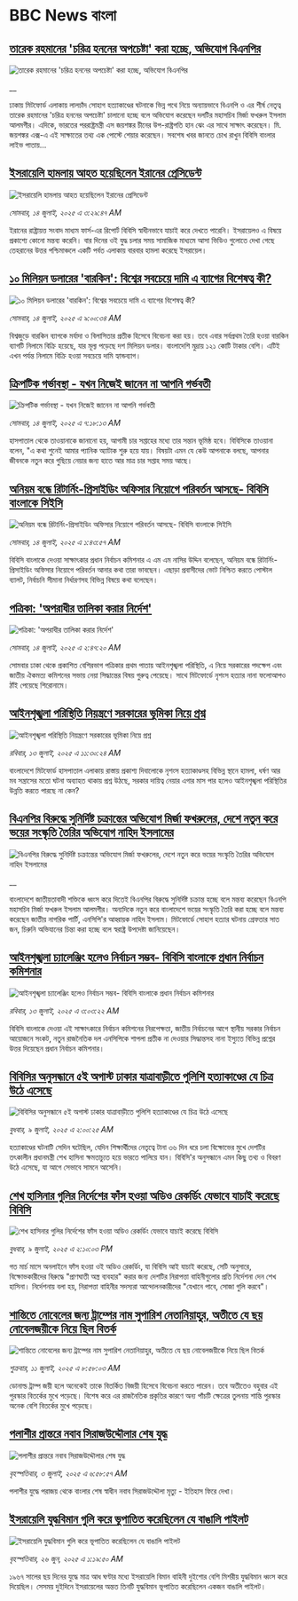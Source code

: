 # BBC News বাংলা## [তারেক রহমানের 'চরিত্র হননের অপচেষ্টা' করা হচ্ছে, অভিযোগ বিএনপির](https://www.bbc.co.uk/bengali/live/crmvpnwn78mt?at_campaign=githubrss)![তারেক রহমানের 'চরিত্র হননের অপচেষ্টা' করা হচ্ছে, অভিযোগ বিএনপির](https://ichef.bbci.co.uk/ace/standard/240/cpsprodpb/bd3e/live/354fdf40-6081-11f0-960d-e9f1088a89fe.jpg)__ঢাকায় মিটফোর্ড এলাকায় লালচাঁদ সোহাগ হত্যাকাণ্ডের ঘটনাকে ভিন্ন পথে নিয়ে অন্যায়ভাবে বিএনপি ও এর শীর্ষ নেতৃত্ব তারেক রহমানের 'চরিত্র হননের অপচেষ্টা' চালানো হচ্ছে বলে অভিযোগ করেছেন দলটির মহাসচিব মির্জা ফখরুল ইসলাম আলমগীর।  এদিকে,  ভারতের পররাষ্ট্রমন্ত্রী এস জয়শঙ্কর চীনের উপ-রাষ্ট্রপতি হান ঝেং এর সাথে সাক্ষাৎ করেছেন। মি. জয়শঙ্কর এক্স-এ  এই সাক্ষাতের তথ্য এক পোস্টে শেয়ার করেছেন।  সবশেষ খবর জানতে চোখ রাখুন বিবিসি বাংলার লাইভ পাতায়...## [ইসরায়েলি হামলায় আহত হয়েছিলেন ইরানের প্রেসিডেন্ট](https://www.bbc.com/bengali/articles/c78nq964v9yo?at_campaign=githubrss)![ইসরায়েলি হামলায় আহত হয়েছিলেন ইরানের প্রেসিডেন্ট](https://ichef.bbci.co.uk/ace/ws/240/cpsprodpb/3cfc/live/713a2bd0-6060-11f0-960d-e9f1088a89fe.jpg)_সোমবার, ১৪ জুলাই, ২০২৫ এ ৩:২৯:৪৭ AM_ইরানের রাষ্ট্রায়ত্ত সংবাদ মাধ্যম  ফার্স-এর রিপোর্ট বিবিসি স্বাধীনভাবে যাচাই করে দেখতে পারেনি। ইসরায়েলও এ বিষয়ে প্রকাশ্যে কোনো মন্তব্য করেনি। বার দিনের ওই যুদ্ধ চলার সময় সামাজিক মাধ্যমে আসা ভিডিও গুলোতে দেখা গেছে তেহরানের উত্তর পশ্চিমাঞ্চলে একটি পর্বত এলাকায় বারবার হামলা করেছে ইসরায়েল।## [১০ মিলিয়ন ডলারের 'বারকিন': বিশ্বের সবচেয়ে দামি এ ব্যাগের বিশেষত্ব কী? ](https://www.bbc.com/bengali/articles/cx2leqgv8kxo?at_campaign=githubrss)![১০ মিলিয়ন ডলারের 'বারকিন': বিশ্বের সবচেয়ে দামি এ ব্যাগের বিশেষত্ব কী? ](https://ichef.bbci.co.uk/ace/ws/240/cpsprodpb/621a/live/7193a180-5f23-11f0-a40e-a1af2950b220.jpg)_সোমবার, ১৪ জুলাই, ২০২৫ এ ৯:০০:৩৪ AM_বিশ্বজুড়ে বারকিন ব্যাগকে মর্যাদা ও বিলাসিতার প্রতীক হিসেবে বিবেচনা করা হয়। তবে এবার সর্বপ্রথম তৈরি হওয়া বারকিন ব্যাগটি নিলামে বিক্রি হয়েছে, যার মূল্য পড়েছে দশ মিলিয়ন ডলার। বাংলাদেশি মুদ্রায় ১২১ কোটি টাকার বেশি। এটিই এখন পর্যন্ত নিলামে বিক্রি হওয়া সবচেয়ে দামি হ্যান্ডব্যাগ।## [ক্রিপটিক গর্ভাবস্থা - যখন নিজেই জানেন না আপনি গর্ভবতী](https://www.bbc.com/bengali/articles/cldyelv7ygqo?at_campaign=githubrss)![ক্রিপটিক গর্ভাবস্থা - যখন নিজেই জানেন না আপনি গর্ভবতী](https://ichef.bbci.co.uk/ace/ws/240/cpsprodpb/6ec7/live/40d0a300-39df-11ef-bbe0-29f79e992ddd.jpg)_সোমবার, ১৪ জুলাই, ২০২৫ এ ৭:১৮:১৩ AM_হাসপাতাল থেকে তাওয়ানাকে জানানো হয়, আগামী চার সপ্তাহের মধ্যে তার সন্তান ভূমিষ্ঠ হবে। বিবিসিকে তাওয়ানা বলেন, "এ কথা শুনেই আমার প্যানিক অ্যাটাক শুরু হয়ে যায়। বিষয়টা এমন যে কেউ আপনাকে বলছে, আপনার জীবনকে নতুন করে গুছিয়ে নেয়ার জন্য হাতে আর মাত্র চার সপ্তাহ সময় আছে।## [অনিয়ম বন্ধে রিটার্নিং-প্রিসাইডিং অফিসার নিয়োগে পরিবর্তন আসছে- বিবিসি বাংলাকে সিইসি ](https://www.bbc.com/bengali/articles/ckg3w9xdjl2o?at_campaign=githubrss)![অনিয়ম বন্ধে রিটার্নিং-প্রিসাইডিং অফিসার নিয়োগে পরিবর্তন আসছে- বিবিসি বাংলাকে সিইসি ](https://ichef.bbci.co.uk/ace/ws/240/cpsprodpb/5606/live/5b68ba00-5ffd-11f0-960d-e9f1088a89fe.jpg)_সোমবার, ১৪ জুলাই, ২০২৫ এ ১:৪৩:৫৭ AM_বিবিসি বাংলাকে দেওয়া সাক্ষাৎকার প্রধান নির্বাচন কমিশনার এ এম এম নাসির উদ্দিন বলেছেন, অনিয়ম বন্ধে রিটার্নিং-প্রিসাইডিং অফিসার নিয়োগে পরিবর্তন আনার কথা তারা ভাবছেন। এছাড়া প্রবাসীদের ভোট নিশ্চিত করতে পোস্টাল ব্যালট, নির্বাচনি সীমানা নির্ধারণসহ বিভিন্ন বিষয়ে কথা বলেছেন।## [পত্রিকা: 'অপরাধীর তালিকা করার নির্দেশ'](https://www.bbc.com/bengali/articles/clympn7gve1o?at_campaign=githubrss)![পত্রিকা: 'অপরাধীর তালিকা করার নির্দেশ'](https://ichef.bbci.co.uk/ace/ws/240/cpsprodpb/8b0f/live/f0329240-6058-11f0-afbe-871aca64e3ec.jpg)_সোমবার, ১৪ জুলাই, ২০২৫ এ ২:৪৭:২০ AM_সোমবার ঢাকা থেকে প্রকাশিত বেশিরভাগ পত্রিকার প্রথম পাতায় আইনশৃঙ্খলা পরিস্থিতি, এ  নিয়ে সরকারের পদক্ষেপ এবং জাতীয় ঐকমত্য কমিশনের সভায় নেয়া সিদ্ধান্তের বিষয় গুরুত্ব পেয়েছে। সাথে মিটফোর্ডে নৃশংস হত্যার নানা ফলোআপও ঠাঁই পেয়েছে শিরোনামে।## [ আইনশৃঙ্খলা পরিস্থিতি নিয়ন্ত্রণে সরকারের ভূমিকা নিয়ে প্রশ্ন](https://www.bbc.com/bengali/articles/c628556zl79o?at_campaign=githubrss)![ আইনশৃঙ্খলা পরিস্থিতি নিয়ন্ত্রণে সরকারের ভূমিকা নিয়ে প্রশ্ন](https://ichef.bbci.co.uk/ace/ws/240/cpsprodpb/1521/live/515fb3d0-5fd3-11f0-960d-e9f1088a89fe.jpg)_রবিবার, ১৩ জুলাই, ২০২৫ এ ১১:৩০:২৪ AM_বাংলাদেশে মিটফোর্ড হাসপাতাল এলাকায় রাস্তায় প্রকাশ্য দিবালোকে নৃশংস হত্যাকাণ্ডসহ বিভিন্ন স্থানে হামলা, ধর্ষণ আর মব সন্ত্রাসের মতো ঘটনা অব্যাহত থাকায় প্রশ্ন উঠছে, সরকার দায়িত্ব নেয়ার এগার মাস পার হলেও আইনশৃঙ্খলা পরিস্থিতির উন্নতি করতে পারছে না কেন?## [বিএনপির বিরুদ্ধে সুনির্দিষ্ট  চক্রান্তের অভিযোগ মির্জা ফখরুলের, দেশে নতুন করে ভয়ের সংস্কৃতি তৈরির অভিযোগ নাহিদ ইসলামের](https://www.bbc.co.uk/bengali/live/c62dk32xymrt?at_campaign=githubrss)![বিএনপির বিরুদ্ধে সুনির্দিষ্ট  চক্রান্তের অভিযোগ মির্জা ফখরুলের, দেশে নতুন করে ভয়ের সংস্কৃতি তৈরির অভিযোগ নাহিদ ইসলামের](https://ichef.bbci.co.uk/ace/standard/240/cpsprodpb/13d2/live/b8703300-6001-11f0-b5c5-012c5796682d.jpg)__বাংলাদেশে জাতীয়তাবাদী শক্তিকে ধ্বংস করে দিতেই বিএনপির বিরুদ্ধে সুনির্দিষ্ট চক্রান্ত হচ্ছে বলে মন্তব্য করেছেন বিএনপি মহাসচিব মির্জা ফখরুল ইসলাম আলমগীর। অন্যদিকে নতুন করে বাংলাদেশে ভয়ের সংস্কৃতি তৈরি করা হচ্ছে বলে মন্তব্য করেছেন জাতীয় নাগরিক পার্টি, এনসিপি'র আহ্বায়ক নাহিদ ইসলাম। মিটফোর্ডে সোহাগ হত্যার ঘটনায় গ্রেফতার সাত জন, চিরুনি অভিযানের চিন্তা করা হচ্ছে বলে স্বরাষ্ট্র উপদেষ্টা জানিয়েছেন।## [আইনশৃঙ্খলা চ্যালেঞ্জিং হলেও নির্বাচন সম্ভব- বিবিসি বাংলাকে প্রধান নির্বাচন কমিশনার](https://www.bbc.com/bengali/articles/cg4r05k20xzo?at_campaign=githubrss)![আইনশৃঙ্খলা চ্যালেঞ্জিং হলেও নির্বাচন সম্ভব- বিবিসি বাংলাকে প্রধান নির্বাচন কমিশনার](https://ichef.bbci.co.uk/ace/ws/240/cpsprodpb/c0c7/live/bfc2b880-5f2a-11f0-960d-e9f1088a89fe.jpg)_রবিবার, ১৩ জুলাই, ২০২৫ এ ৩:০৩:২২ AM_বিবিসি বাংলাকে দেওয়া এই সাক্ষাৎকারে নির্বাচন কমিশনের নিরপেক্ষতা, জাতীয় নির্বাচনের আগে স্থানীয় সরকার নির্বাচন আয়োজনে সংকট, নতুন রাজনৈতিক দল এনসিপিকে শাপলা প্রতীক না দেওয়ার সিদ্ধান্তসহ নানা ইস্যুতে বিভিন্ন প্রশ্নের উত্তর দিয়েছেন প্রধান নির্বাচন কমিশনার।## [বিবিসির অনুসন্ধানে ৫ই অগাস্ট ঢাকার যাত্রাবাড়ীতে পুলিশি হত্যাকাণ্ডের যে চিত্র উঠে এসেছে](https://www.bbc.com/bengali/articles/ce9x120d74yo?at_campaign=githubrss)![বিবিসির অনুসন্ধানে ৫ই অগাস্ট ঢাকার যাত্রাবাড়ীতে পুলিশি হত্যাকাণ্ডের যে চিত্র উঠে এসেছে](https://ichef.bbci.co.uk/ace/ws/240/cpsprodpb/f4e7/live/69ad1a10-5c70-11f0-960d-e9f1088a89fe.png)_বুধবার, ৯ জুলাই, ২০২৫ এ ২:০০:২৫ AM_হত্যাকাণ্ডের ঘটনাটি সেদিন ঘটেছিল, যেদিন শিক্ষার্থীদের নেতৃত্বে টানা ৩৬ দিন ধরে চলা বিক্ষোভের মুখে দেশটির তৎকালীন প্রধানমন্ত্রী শেখ হাসিনা ক্ষমতাচ্যুত হয়ে ভারতে পালিয়ে যান। বিবিসি'র অনুসন্ধানে এমন কিছু তথ্য ও বিবরণ উঠে এসেছে, যা আগে সেভাবে সামনে আসেনি।## [শেখ হাসিনার গুলির নির্দেশের ফাঁস হওয়া অডিও রেকর্ডিং যেভাবে যাচাই করেছে বিবিসি](https://www.bbc.com/bengali/articles/c75rx4w55xyo?at_campaign=githubrss)![শেখ হাসিনার গুলির নির্দেশের ফাঁস হওয়া অডিও রেকর্ডিং যেভাবে যাচাই করেছে বিবিসি](https://ichef.bbci.co.uk/ace/ws/240/cpsprodpb/56e5/live/14cd90c0-5cce-11f0-a40e-a1af2950b220.jpg)_বুধবার, ৯ জুলাই, ২০২৫ এ ২:১০:০৩ PM_গত মার্চ মাসে অনলাইনে ফাঁস হওয়া ওই অডিও রেকর্ডিং, যা বিবিসি আই যাচাই করেছে, সেটি অনুসারে, বিক্ষোভকারীদের বিরুদ্ধে "প্রাণঘাতী অস্ত্র ব্যবহার" করার জন্য দেশটির নিরাপত্তা বাহিনীগুলোর প্রতি নির্দেশনা দেন শেখ হাসিনা। নির্দেশনায় বলা হয়, নিরাপত্তা বাহিনীর সদস্যরা আন্দোলনকারীদের "যেখানে পাবে, সোজা গুলি করবে"।## [শান্তিতে নোবেলের জন্য ট্রাম্পের নাম সুপারিশ নেতানিয়াহুর, অতীতে যে ছয় নোবেলজয়ীকে নিয়ে ছিল বিতর্ক](https://www.bbc.com/bengali/articles/c3d1mgdr75eo?at_campaign=githubrss)![শান্তিতে নোবেলের জন্য ট্রাম্পের নাম সুপারিশ নেতানিয়াহুর, অতীতে যে ছয় নোবেলজয়ীকে নিয়ে ছিল বিতর্ক](https://ichef.bbci.co.uk/ace/ws/240/cpsprodpb/187a/live/08eb85f0-5d82-11f0-a40e-a1af2950b220.jpg)_শুক্রবার, ১১ জুলাই, ২০২৫ এ ৮:৫৮:০৩ AM_ডোনাল্ড ট্রাম্প জয়ী হলে অনেকেই তাকে বিতর্কিত বিজয়ী হিসেবে বিবেচনা করতে পারেন। তবে অতীতেও বহুবার এই পুরস্কার বিতর্কের মুখে পড়েছে। বিশেষ করে এর রাজনৈতিক প্রকৃতির কারণে অন্য পাঁচটি ক্ষেত্রের তুলনায় শান্তি পুরস্কার অনেক বেশি বিতর্কের মুখে পড়েছে।## [পলাশীর প্রান্তরে  নবাব সিরাজউদ্দৌলার শেষ যুদ্ধ](https://www.bbc.com/bengali/articles/c24vzv0mpypo?at_campaign=githubrss)![পলাশীর প্রান্তরে  নবাব সিরাজউদ্দৌলার শেষ যুদ্ধ](https://ichef.bbci.co.uk/ace/ws/240/cpsprodpb/fbee/live/deeb8c10-5759-11f0-960d-e9f1088a89fe.jpg)_বৃহস্পতিবার, ৩ জুলাই, ২০২৫ এ ৬:৫৮:৫৭ AM_পলাশীর যুদ্ধে পরাজয় থেকে বাংলার শেষ স্বাধীন নবাব সিরাজউদ্দৌলা মৃত্যু - ইতিহাস ফিরে দেখা।## [ইসরায়েলি যুদ্ধবিমান গুলি করে ভূপাতিত করেছিলেন যে বাঙালি পাইলট](https://www.bbc.com/bengali/articles/cx2vgyzvjzlo?at_campaign=githubrss)![ইসরায়েলি যুদ্ধবিমান গুলি করে ভূপাতিত করেছিলেন যে বাঙালি পাইলট](https://ichef.bbci.co.uk/ace/ws/240/cpsprodpb/8474/live/82f77130-51aa-11f0-8485-7bd50fa63665.jpg)_বৃহস্পতিবার, ২৬ জুন, ২০২৫ এ ১:১৯:৫০ AM_১৯৬৭ সালের ছয় দিনের যুদ্ধে মাত্র আধ ঘণ্টার মধ্যে ইসরায়েলি বিমান বাহিনী দুইশোর বেশি মিশরীয় যুদ্ধবিমান ধ্বংস করে দিয়েছিল। সেসময় দুইদিনে ইসরায়েলের অন্তত তিনটি যুদ্ধবিমান ভূপাতিত করেছিলেন একজন বাঙালি পাইলট।